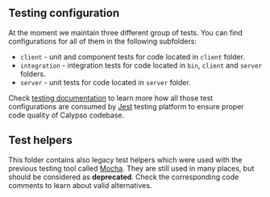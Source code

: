 ## Testing configuration

At the moment we maintain three different group of tests. You can find configurations for all of them in the following subfolders:
* `client` - unit and component tests for code located in `client` folder.
* `integration` - integration tests for code located in `bin`, `client` and `server` folders.
* `server` - unit tests for code located in `server` folder.

Check [testing documentation](https://github.com/Automattic/wp-calypso/blob/master/docs/testing.md) to learn more how all those test configurations are consumed by [Jest](https://facebook.github.io/jest/) testing platform to ensure proper code quality of Calypso codebase.

## Test helpers

This folder contains also legacy test helpers which were used with the previous testing tool called [Mocha](https://mochajs.org/). They are still used in many places, but should be considered as **deprecated**. Check the corresponding code comments to learn about valid alternatives.
